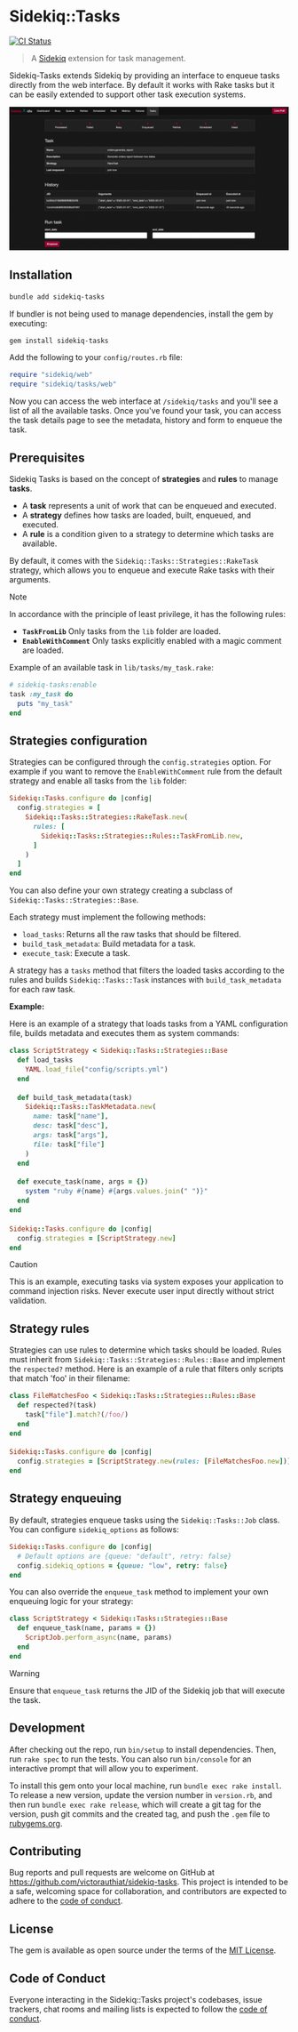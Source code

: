 # Sidekiq::Tasks

[![CI Status](https://github.com/victorauthiat/sidekiq-tasks/actions/workflows/ci.yml/badge.svg)](https://github.com/victorauthiat/sidekiq-tasks/actions/workflows/ci.yml)

> A [Sidekiq](https://github.com/sidekiq/sidekiq) extension for task management.

Sidekiq-Tasks extends Sidekiq by providing an interface to enqueue tasks directly from the web interface. By default it works with Rake tasks but it can be easily extended to support other task execution systems.

![Task view](docs/task.png)

## Installation

```bash
bundle add sidekiq-tasks
```

If bundler is not being used to manage dependencies, install the gem by executing:

```bash
gem install sidekiq-tasks
```

Add the following to your `config/routes.rb` file:

```ruby
require "sidekiq/web"
require "sidekiq/tasks/web"
```

Now you can access the web interface at `/sidekiq/tasks` and you'll see a list of all the available tasks.
Once you've found your task, you can access the task details page to see the metadata, history and form to enqueue the task.

## Prerequisites

Sidekiq Tasks is based on the concept of **strategies** and **rules** to manage **tasks**.

- A **task** represents a unit of work that can be enqueued and executed.
- A **strategy** defines how tasks are loaded, built, enqueued, and executed.
- A **rule** is a condition given to a strategy to determine which tasks are available.

By default, it comes with the `Sidekiq::Tasks::Strategies::RakeTask` strategy, which allows you to enqueue and execute Rake tasks with their arguments.

> [!NOTE]
> In accordance with the principle of least privilege, it has the following rules:
> - **`TaskFromLib`** Only tasks from the `lib` folder are loaded.
> - **`EnableWithComment`** Only tasks explicitly enabled with a magic comment are loaded.

Example of an available task in `lib/tasks/my_task.rake`:

```ruby
# sidekiq-tasks:enable
task :my_task do
  puts "my_task"
end
```

## Strategies configuration

Strategies can be configured through the `config.strategies` option.
For example if you want to remove the `EnableWithComment` rule from the default strategy and enable all tasks from the `lib` folder:

```ruby
Sidekiq::Tasks.configure do |config|
  config.strategies = [
    Sidekiq::Tasks::Strategies::RakeTask.new(
      rules: [
        Sidekiq::Tasks::Strategies::Rules::TaskFromLib.new,
      ]
    )
  ]
end
```

You can also define your own strategy creating a subclass of `Sidekiq::Tasks::Strategies::Base`.

Each strategy must implement the following methods:

  - `load_tasks`: Returns all the raw tasks that should be filtered.
  - `build_task_metadata`: Build metadata for a task.
  - `execute_task`: Execute a task.

A strategy has a `tasks` method that filters the loaded tasks according to the rules and builds `Sidekiq::Tasks::Task` instances with `build_task_metadata` for each raw task.

**Example:**

Here is an example of a strategy that loads tasks from a YAML configuration file, builds metadata and executes them as system commands:

```ruby
class ScriptStrategy < Sidekiq::Tasks::Strategies::Base
  def load_tasks
    YAML.load_file("config/scripts.yml")
  end

  def build_task_metadata(task)
    Sidekiq::Tasks::TaskMetadata.new(
      name: task["name"],
      desc: task["desc"],
      args: task["args"],
      file: task["file"]
    )
  end

  def execute_task(name, args = {})
    system "ruby #{name} #{args.values.join(" ")}"
  end
end

Sidekiq::Tasks.configure do |config|
  config.strategies = [ScriptStrategy.new]
end
```

> [!CAUTION]
> This is an example, executing tasks via system exposes your application to command injection risks.
> Never execute user input directly without strict validation.

## Strategy rules

Strategies can use rules to determine which tasks should be loaded.
Rules must inherit from `Sidekiq::Tasks::Strategies::Rules::Base` and implement the `respected?` method.
Here is an example of a rule that filters only scripts that match 'foo' in their filename:

```ruby
class FileMatchesFoo < Sidekiq::Tasks::Strategies::Rules::Base
  def respected?(task)
    task["file"].match?(/foo/)
  end
end

Sidekiq::Tasks.configure do |config|
  config.strategies = [ScriptStrategy.new(rules: [FileMatchesFoo.new])]
end
```

## Strategy enqueuing

By default, strategies enqueue tasks using the `Sidekiq::Tasks::Job` class.
You can configure `sidekiq_options` as follows:

```ruby
Sidekiq::Tasks.configure do |config|
  # Default options are {queue: "default", retry: false}
  config.sidekiq_options = {queue: "low", retry: false}
end
```

You can also override the `enqueue_task` method to implement your own enqueuing logic for your strategy:

```ruby
class ScriptStrategy < Sidekiq::Tasks::Strategies::Base
  def enqueue_task(name, params = {})
    ScriptJob.perform_async(name, params)
  end
end
```

> [!WARNING]
> Ensure that `enqueue_task` returns the JID of the Sidekiq job that will execute the task.

## Development

After checking out the repo, run `bin/setup` to install dependencies. Then, run `rake spec` to run the tests. You can also run `bin/console` for an interactive prompt that will allow you to experiment.

To install this gem onto your local machine, run `bundle exec rake install`. To release a new version, update the version number in `version.rb`, and then run `bundle exec rake release`, which will create a git tag for the version, push git commits and the created tag, and push the `.gem` file to [rubygems.org](https://rubygems.org).

## Contributing

Bug reports and pull requests are welcome on GitHub at https://github.com/victorauthiat/sidekiq-tasks. This project is intended to be a safe, welcoming space for collaboration, and contributors are expected to adhere to the [code of conduct](https://github.com/victorauthiat/sidekiq-tasks/blob/master/CODE_OF_CONDUCT.md).

## License

The gem is available as open source under the terms of the [MIT License](https://opensource.org/licenses/MIT).

## Code of Conduct

Everyone interacting in the Sidekiq::Tasks project's codebases, issue trackers, chat rooms and mailing lists is expected to follow the [code of conduct](https://github.com/victorauthiat/sidekiq-tasks/blob/master/CODE_OF_CONDUCT.md).
